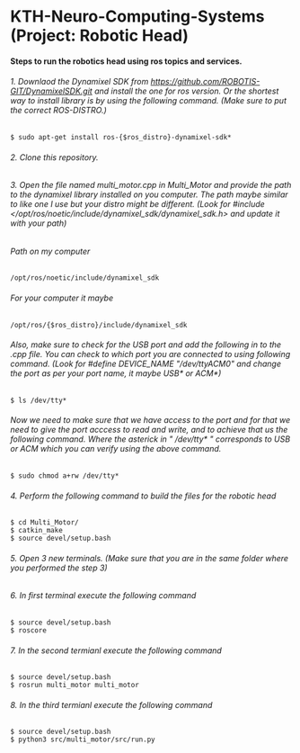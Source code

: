 # KTH-Neuro-Computing-Systems (Project: Robotic Head)

#### Steps to run the robotics head using ros topics and services.

###### 1. Downlaod the Dynamixel SDK from https://github.com/ROBOTIS-GIT/DynamixelSDK.git and install the one for ros version. Or the shortest way to install library is by using the following command. (Make sure to put the correct ROS-DISTRO.)
```
$ sudo apt-get install ros-{$ros_distro}-dynamixel-sdk*
```
###### 2. Clone this repository.
###### 3. Open the file named multi_motor.cpp in Multi_Motor and provide the path to the dynamixel library installed on you computer. The path maybe similar to like one I use but your distro might be different. (Look for #include </opt/ros/noetic/include/dynamixel_sdk/dynamixel_sdk.h> and update it with your path)

###### Path on my computer
```
/opt/ros/noetic/include/dynamixel_sdk
```
###### For your computer it maybe
```
/opt/ros/{$ros_distro}/include/dynamixel_sdk
```

###### Also, make sure to check for the USB port and add the following in to the .cpp file. You can check to which port you are connected to using following command. (Look for #define DEVICE_NAME           "/dev/ttyACM0" and change  the port as per your port name, it maybe USB* or ACM*)
```
$ ls /dev/tty*
```
###### Now we need to make sure that we have access to the port and for that we need to give the port acccess to read and write, and to achieve that us the following command. Where the asterick in " /dev/tty* " corresponds to USB or ACM which you can verify using the above command. 

```
$ sudo chmod a+rw /dev/tty*
```


###### 4. Perform the following command to build the files for the robotic head

```
$ cd Multi_Motor/
$ catkin_make
$ source devel/setup.bash
```

###### 5. Open 3 new terminals. (Make sure that you are in the same folder where you performed the step 3)
###### 6. In first terminal execute the following command 

```
$ source devel/setup.bash
$ roscore
```
###### 7. In the second termianl execute the following command 
```
$ source devel/setup.bash
$ rosrun multi_motor multi_motor
```
###### 8. In the third termianl execute the following command

```
$ source devel/setup.bash
$ python3 src/multi_motor/src/run.py
```
